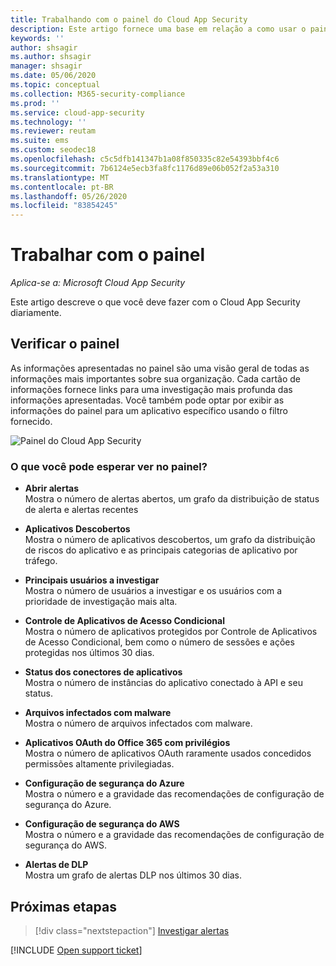 ```yaml
---
title: Trabalhando com o painel do Cloud App Security
description: Este artigo fornece uma base em relação a como usar o painel do Cloud App Security.
keywords: ''
author: shsagir
ms.author: shsagir
manager: shsagir
ms.date: 05/06/2020
ms.topic: conceptual
ms.collection: M365-security-compliance
ms.prod: ''
ms.service: cloud-app-security
ms.technology: ''
ms.reviewer: reutam
ms.suite: ems
ms.custom: seodec18
ms.openlocfilehash: c5c5dfb141347b1a08f850335c82e54393bbf4c6
ms.sourcegitcommit: 7b6124e5ecb3fa8fc1176d89e06b052f2a53a310
ms.translationtype: MT
ms.contentlocale: pt-BR
ms.lasthandoff: 05/26/2020
ms.locfileid: "83854245"
---
```

# <a name="working-with-the-dashboard"></a>Trabalhar com o painel

*Aplica-se a: Microsoft Cloud App Security*

Este artigo descreve o que você deve fazer com o Cloud App Security diariamente.  

## <a name="check-the-dashboard"></a>Verificar o painel

As informações apresentadas no painel são uma visão geral de todas as informações mais importantes sobre sua organização. Cada cartão de informações fornece links para uma investigação mais profunda das informações apresentadas. Você também pode optar por exibir as informações do painel para um aplicativo específico usando o filtro fornecido.

![Painel do Cloud App Security](media/dashboard-enhanced.png)

### <a name="what-can-you-expect-to-see-in-the-dashboard"></a>O que você pode esperar ver no painel?

- **Abrir alertas**  
Mostra o número de alertas abertos, um grafo da distribuição de status de alerta e alertas recentes

- **Aplicativos Descobertos**  
Mostra o número de aplicativos descobertos, um grafo da distribuição de riscos do aplicativo e as principais categorias de aplicativo por tráfego.
- **Principais usuários a investigar**  
Mostra o número de usuários a investigar e os usuários com a prioridade de investigação mais alta.
- **Controle de Aplicativos de Acesso Condicional**  
Mostra o número de aplicativos protegidos por Controle de Aplicativos de Acesso Condicional, bem como o número de sessões e ações protegidas nos últimos 30 dias.
- **Status dos conectores de aplicativos**  
Mostra o número de instâncias do aplicativo conectado à API e seu status.
- **Arquivos infectados com malware**  
Mostra o número de arquivos infectados com malware.
- **Aplicativos OAuth do Office 365 com privilégios**  
Mostra o número de aplicativos OAuth raramente usados concedidos permissões altamente privilegiadas.
- **Configuração de segurança do Azure**  
Mostra o número e a gravidade das recomendações de configuração de segurança do Azure.
- **Configuração de segurança do AWS**  
Mostra o número e a gravidade das recomendações de configuração de segurança do AWS.
- **Alertas de DLP**  
Mostra um grafo de alertas DLP nos últimos 30 dias.
<!-- - **Activity map**  
Shows the global spread of activities performed by users over the last 30 days. -->

## <a name="next-steps"></a>Próximas etapas

> [!div class="nextstepaction"]
> [Investigar alertas](investigate.md)

[!INCLUDE [Open support ticket](includes/support.md)]
